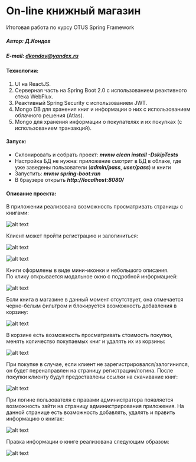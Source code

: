 # On-line книжный магазин
Итоговая работа по курсу OTUS Spring Framework

##### Автор: Д.Кондов

##### E-mail: dkondov@yandex.ru

#### Технологии:

1. UI на ReactJS.
2. Серверная часть на Spring Boot 2.0 с использованием реактивного стека WebFlux. 
3. Реактивный Spring Security с использованием JWT.
4. Mongo DB для хранения книг и информации о них с использованием облачного решения (Atlas).
5. Mongo для хранения информации о покупателях и их покупках (с использованием транзакций). 

#### Запуск:

- Склонировать и собрать проект: ***mvnw clean install -DskipTests***
- Настройка БД не нужна: приложение смотрит в БД в облаке, где уже заведены пользователи (***admin/pass***, ***user/pass***) и книги
- Запустить: ***mvnw spring-boot:run***
- В браузере открыть ***http://localhost:8080/***

#### Описание проекта:

В приложении реализована возможность просматривать страницы с книгами:

![alt text](https://github.com/danailKondov/spring_course_03_book_store/blob/master/pics/main_panel.JPG)

Клиент может пройти регистрацию и залогиниться:

![alt text](https://github.com/danailKondov/spring_course_03_book_store/blob/master/pics/register_view.JPG)

![alt text](https://github.com/danailKondov/spring_course_03_book_store/blob/master/pics/login_view.JPG)
 
Книги оформлены в виде мини-иконки и небольшого описания.  
По клику открывается модальное окно с подробной информацией:

![alt text](https://github.com/danailKondov/spring_course_03_book_store/blob/master/pics/book_detail_view.JPG)

Если книга в магазине в данный момент отсутствует, она отмечается черно-белым фильтром 
и блокируется возможность добавления в корзину: 

![alt text](https://github.com/danailKondov/spring_course_03_book_store/blob/master/pics/no_book_main_panel.JPG)

В корзине есть возможность просматривать стоимость покупки, менять количество покупаемых книг 
и удалять их из корзины:

![alt text](https://github.com/danailKondov/spring_course_03_book_store/blob/master/pics/cart_view.JPG)

При покупке в случае, если клиент не зарегистрировался/залогинился, он будет перенаправлен 
на страницу регистрации/логина. После покупки клиенту будут предоставлены ссылки на скачивание книг:

![alt text](https://github.com/danailKondov/spring_course_03_book_store/blob/master/pics/after_buy_view.JPG)

При логине пользователя с правами администратора появляется возможность зайти на страницу администрирования приложения. 
На данной странице есть возможность добавлять, удалять и править информацию о книгах:

![alt text](https://github.com/danailKondov/spring_course_03_book_store/blob/master/pics/add_book.JPG)

Правка информации о книге реализована следующим образом:

![alt text](https://github.com/danailKondov/spring_course_03_book_store/blob/master/pics/edit_panel.JPG)

